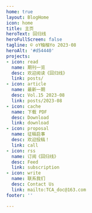 ```yaml
---
home: true
layout: BlogHome
icon: home
title: 主页
heroText: 回归线
heroFullScreen: false
tagline: © oY柚柚Yo 2023·08
heroAlt: '#d54440'
projects:
- icon: read
  name: 期刊一览
  desc: 欢迎阅读《回归线》
  link: posts/
- icon: article
  name: 最新一期
  desc: Vol.15 2023-08
  link: posts/2023-08
- icon: cache
  name: 下载 PDF
  desc: Download
  link: download
- icon: proposal
  name: 征稿启事
  desc: 欢迎投稿！
  link: call
- icon: rss
  name: 订阅《回归线》
  desc: Feed
  link: subscription
- icon: write
  name: 联系我们
  desc: Contact Us
  link: mailto:TCA_doc@163.com
footer: ''

---
```

